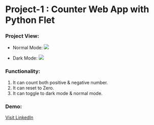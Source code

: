 # Project-1 : Counter Web App with Python Flet

### Project View: 
- Normal Mode:
![](/images/normal_mode.png)

- Dark Mode:
![](/images/dark_mode.png)


### Functionality: 
1. It can count both positive & negative number.
2. It can reset to Zero.
3. It can toggle to dark mode & normal mode.


### Demo:
[Visit LinkedIn]()